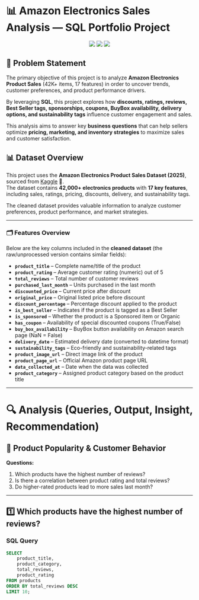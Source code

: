 # 📊 Amazon Electronics Sales Analysis — SQL Portfolio Project
<p align="center">
  <img src="https://img.shields.io/badge/Language-SQL-blue?style=for-the-badge&logo=postgresql" />
  <img src="https://img.shields.io/badge/Tool-Data%20Analytics-green?style=for-the-badge&logo=databricks" />
  <img src="https://img.shields.io/badge/Platform-GitHub-black?style=for-the-badge&logo=github" />
</p>

## 📌 Problem Statement  

The primary objective of this project is to analyze **Amazon Electronics Product Sales** (42K+ items, 17 features) in order to uncover trends, customer preferences, and product performance drivers.  

By leveraging **SQL**, this project explores how **discounts, ratings, reviews, Best Seller tags, sponsorships, coupons, BuyBox availability, delivery options, and sustainability tags** influence customer engagement and sales.  

This analysis aims to answer key **business questions** that can help sellers optimize **pricing, marketing, and inventory strategies** to maximize sales and customer satisfaction.  

## 📊 Dataset Overview  

This project uses the **Amazon Electronics Product Sales Dataset (2025)**, sourced from [Kaggle](https://www.kaggle.com/) 📂.  
The dataset contains **42,000+ electronics products** with **17 key features**, including sales, ratings, pricing, discounts, delivery, and sustainability tags.  

The cleaned dataset provides valuable information to analyze customer preferences, product performance, and market strategies.  

---

### 🗂️ Features Overview  
Below are the key columns included in the **cleaned dataset** (the raw/unprocessed version contains similar fields):  

- **`product_title`** – Complete name/title of the product  
- **`product_rating`** – Average customer rating (numeric) out of 5  
- **`total_reviews`** – Total number of customer reviews  
- **`purchased_last_month`** – Units purchased in the last month  
- **`discounted_price`** – Current price after discount  
- **`original_price`** – Original listed price before discount  
- **`discount_percentage`** – Percentage discount applied to the product  
- **`is_best_seller`** – Indicates if the product is tagged as a Best Seller  
- **`is_sponsored`** – Whether the product is a Sponsored item or Organic  
- **`has_coupon`** – Availability of special discounted coupons (True/False)  
- **`buy_box_availability`** – BuyBox button availability on Amazon search page (NaN = False)  
- **`delivery_date`** – Estimated delivery date (converted to datetime format)  
- **`sustainability_tags`** – Eco-friendly and sustainability-related tags  
- **`product_image_url`** – Direct image link of the product  
- **`product_page_url`** – Official Amazon product page URL  
- **`data_collected_at`** – Date when the data was collected  
- **`product_category`** – Assigned product category based on the product title  

---

# 🔍 Analysis (Queries, Output, Insight, Recommendation)
## 🔹 Product Popularity & Customer Behavior

**Questions:**
1. Which products have the highest number of reviews?
2. Is there a correlation between product rating and total reviews?
3. Do higher-rated products lead to more sales last month?

---

## 1️⃣ Which products have the highest number of reviews?

### SQL Query
```sql
SELECT
    product_title,
    product_category,
    total_reviews,
    product_rating
FROM products
ORDER BY total_reviews DESC
LIMIT 10;

